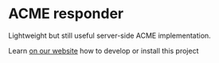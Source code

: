 # ACME responder

Lightweight but still useful server-side ACME implementation.

Learn [on our website](https://acmeresponder.communiquons.org/) how to develop or install this project

